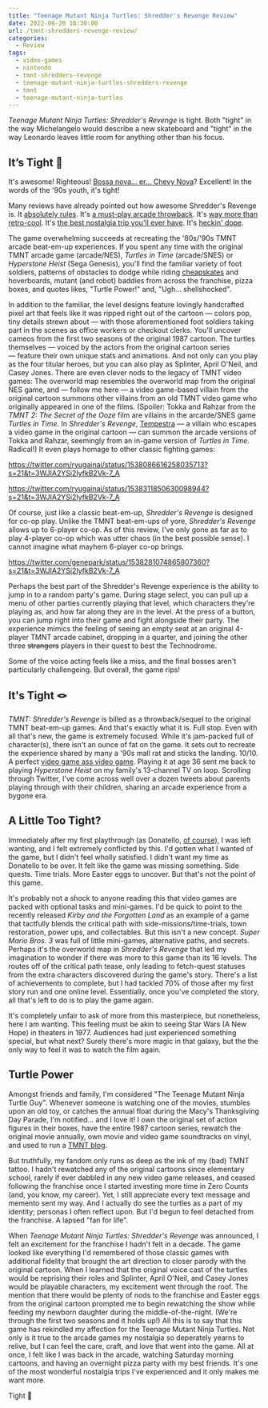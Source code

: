 ```yaml
---
title: "Teenage Mutant Ninja Turtles: Shredder's Revenge Review"
date: 2022-06-20 16:30:00
url: /tmnt-shredders-revenge-review/
categories:
  - Review
tags:
  - video-games
  - nintendo
  - tmnt-shredders-revenge
  - teenage-mutant-ninja-turtles-shredders-revenge
  - tmnt
  - teenage-mutant-ninja-turtles
---
```


_Teenage Mutant Ninja Turtles: Shredder's Revenge_ is tight. Both "tight" in the way Michelangelo would describe a new skateboard and "tight" in the way Leonardo leaves little room for anything other than his focus.

## It’s Tight 🤙

It's awesome! Righteous! [Bossa nova… er… Chevy Nova](https://www.youtube.com/watch?v=lJM9mAtlp6U)? Excellent! In the words of the '90s youth, it's tight!

Many reviews have already pointed out how awesome Shredder's Revenge is. It [absolutely rules](https://www.polygon.com/reviews/23167511/tmnt-shredders-revenge-review-windows-pc-switch). It's [a must-play arcade throwback](https://arstechnica.com/gaming/2022/06/review-tmnt-shredders-revenge-is-a-must-play-arcade-throwback/). It's [way more than retro-cool](https://www.latimes.com/entertainment-arts/story/2022-06-16/teenage-mutant-ninja-turtles-shredders-revenge-is-more-than-just-retro-cool). It's [the best nostalgia trip you'll ever have](https://news.yahoo.com/tmnt-shredders-revenge-review-best-nostalgia-trip-124510947.html). It's [heckin' dope](https://kotaku.com/tmnt-shredders-revenge-review-tribute-game-dotemu-multi-1849077972).

The game overwhelming succeeds at recreating the '80s/'90s TMNT arcade beat-em-up experiences. If you spent any time with the original TMNT arcade game (arcade/NES), _Turtles in Time_ (arcade/SNES) or _Hyperstone Heist_ (Sega Genesis), you'll find the familiar variety of foot soldiers, patterns of obstacles to dodge while riding [cheapskates](https://turtlepedia.fandom.com/wiki/Cheapskate_(1987_TV_series)) and hoverboards, mutant (and robot) baddies from across the franchise, pizza boxes, and quotes likes, "Turtle Power!" and, "Ugh... shellshocked".

In addition to the familiar, the level designs feature lovingly handcrafted pixel art that feels like it was ripped right out of the cartoon — colors pop, tiny details strewn about — with those aforementioned foot soldiers taking part in the scenes as office workers or checkout clerks. You'll uncover cameos from the first two seasons of the original 1987 cartoon. The turtles themselves — voiced by the actors from the original cartoon series — feature their own unique stats and animations. And not only can you play as the four titular heroes, but you can also play as Splinter, April O'Neil, and Casey Jones. There are even clever nods to the legacy of TMNT video games: The overworld map resembles the overworld map from the original NES game, and — follow me here — a video game-based villain from the original cartoon summons other villains from an old TMNT video game who originally appeared in one of the films. (Spoiler: Tokka and Rahzar from the _TMNT 2: The Secret of the Ooze_ film are villains in the arcarde/SNES game _Turtles in Time_. In _Shredder's Revenge_, [Tempestra](https://turtlepedia.fandom.com/wiki/Tempestra) — a villain who escapes a video game in the original cartoon — can summon the arcade versions of Tokka and Rahzar, seemingly from an in-game version of _Turtles in Time_. Radical!) It even plays homage to other classic fighting games:

<https://twitter.com/ryugainai/status/1538086616258035713?s=21&t=3WJIA2YSi2IyfkB2Vk-7_A>

<https://twitter.com/ryugainai/status/1538311850630098944?s=21&t=3WJIA2YSi2IyfkB2Vk-7_A>

Of course, just like a classic beat-em-up, _Shredder's Revenge_ is designed for co-op play. Unlike the TMNT beat-em-ups of yore, _Shredder's Revenge_ allows up to 6-player co-op. As of this review, I've only gone as far as to play 4-player co-op which was utter chaos (in the best possible sense). I cannot imagine what mayhem 6-player co-op brings.

<https://twitter.com/genepark/status/1538281074865807360?s=21&t=3WJIA2YSi2IyfkB2Vk-7_A>

Perhaps the best part of the Shredder's Revenge experience is the ability to jump in to a random party's game. During stage select, you can pull up a menu of other parties currently playing that level, which characters they're playing as, and how far along they are in the level. At the press of a button, you can jump right into their game and fight alongside their party. The experience mimics the feeling of seeing an empty seat at an original 4-player TMNT arcade cabinet, dropping in a quarter, and joining the other three ~~strangers~~ players in their quest to best the Technodrome.

Some of the voice acting feels like a miss, and the final bosses aren't particularly challengeing. But overall, the game rips!

## It's Tight 🪢

_TMNT: Shredder's Revenge_ is billed as a throwback/sequel to the original TMNT beat-em-up games. And that's exactly what it is. Full stop. Even with all that's new, the game is extremely focused. While it's jam-packed full of character(s), there isn't an ounce of fat on the game. It sets out to recreate the experience shared by many a '90s mall rat and sticks the landing. 10/10. A perfect [video game ass video game](/2019/10/01/video-games-do-not-exist/). Playing it at age 36 sent me back to playing _Hyperstone Heist_ on my family's 13-channel TV on loop. Scrolling through Twitter, I've come across well over a dozen tweets about parents playing through with their children, sharing an arcade experience from a bygone era.

## A Little Too Tight?

Immediately after my first playthrough (as Donatello, [of course](https://twitter.com/necrosofty/status/1537694984278708225?s=21&t=3WJIA2YSi2IyfkB2Vk-7_A)), I was left wanting, and I felt extremely conflicted by this. I'd gotten what I wanted of the game, but I didn't feel wholly satisfied. I didn't want my time as Donatello to be over. It felt like the game was missing something. Side quests. Time trials. More Easter eggs to uncover. But that's not the point of this game.

It's probably not a shock to anyone reading this that video games are packed with optional tasks and mini-games. I'd be quick to point to the recently released _Kirby and the Forgotten Land_ as an example of a game that tactfully blends the critical path with side-missions/time-trials, town restoration, power ups, and collectables. But this isn't a new concept. _Super Mario Bros. 3_ was full of little mini-games, alternative paths, and secrets. Perhaps it's the overworld map in _Shredder's Revenge_ that led my imagination to wonder if there was more to this game than its 16 levels. The routes off of the critical path tease, only leading to fetch-quest statuses from the extra characters discovered during the game's story. There's a list of achievements to complete, but I had tackled 70% of those after my first story run and one online level. Essentially, once you've completed the story, all that's left to do is to play the game again.

It's completely unfair to ask of more from this masterpiece, but nonetheless, here I am wanting. This feeling must be akin to seeing Star Wars (A New Hope) in theaters in 1977. Audiences had just experienced something special, but what next? Surely there's more magic in that galaxy, but the the only way to feel it was to watch the film again.

## Turtle Power

Amongst friends and family, I'm considered "The Teenage Mutant Ninja Turtle Guy". Whenever someone is watching one of the movies, stumbles upon an old toy, or catches the annual float during the Macy's Thanksgiving Day Parade, I'm notified… and I love it! I own the original set of action figures in their boxes, have the entire 1987 cartoon series, rewatch the original movie annually, own movie and video game soundtracks on vinyl, and used to run a [TMNT blog](https://tmntpartyvan.com).

But truthfully, my fandom only runs as deep as the ink of my (bad) TMNT tattoo. I hadn't rewatched any of the original cartoons since elementary school, rarely if ever dabbled in any new video game releases, and ceased following the franchise once I started investing more time in Zero Counts (and, you know, my career). Yet, I still appreciate every text message and memento sent my way. And I actually do see the turtles as a part of my identity; personas I often reflect upon. But I'd begun to feel detached from the franchise. A lapsed "fan for life".

When _Teenage Mutant Ninja Turtles: Shredder's Revenge_ was announced, I felt an excitement for the franchise I hadn't felt in a decade. The game looked like everything I'd remembered of those classic games with additional fidelity that brought the art direction to closer parody with the original cartoon. When I learned that the original voice cast of the turtles would be reprising their roles and Splinter, April O'Neil, and Casey Jones would be playable characters, my excitement went through the roof. The mention that there would be plenty of nods to the franchise and Easter eggs from the original cartoon prompted me to begin rewatching the show while feeding my newborn daughter during the middle-of-the-night. (We're through the first two seasons and it holds up!) All this is to say that this game has rekindled my affection for the Teenage Mutant Ninja Turtles. Not only is it true to the arcade games my nostalgia so deperately yearns to relive, but I can feel the care, craft, and love that went into the game. All at once, I felt like I was back in the arcade, watching Saturday morning cartoons, and having an overnight pizza party with my best friends. It's one of the most wonderful nostalgia trips I've experienced and it only makes me want more.

Tight 🤙
